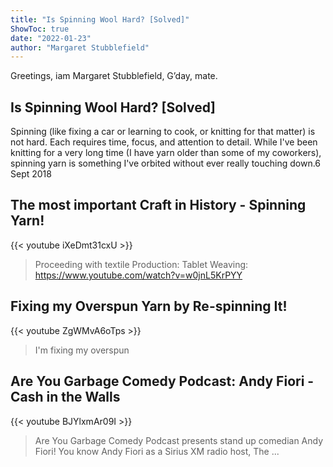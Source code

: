 ```yaml
---
title: "Is Spinning Wool Hard? [Solved]"
ShowToc: true 
date: "2022-01-23"
author: "Margaret Stubblefield" 
---
```


Greetings, iam Margaret Stubblefield, G’day, mate.
## Is Spinning Wool Hard? [Solved]
 Spinning (like fixing a car or learning to cook, or knitting for that matter) is not hard. Each requires time, focus, and attention to detail. While I've been knitting for a very long time (I have yarn older than some of my coworkers), spinning yarn is something I've orbited without ever really touching down.6 Sept 2018

## The most important Craft in History - Spinning Yarn!
{{< youtube iXeDmt31cxU >}}
>Proceeding with textile Production: Tablet Weaving: https://www.youtube.com/watch?v=w0jnL5KrPYY 

## Fixing my Overspun Yarn by Re-spinning It!
{{< youtube ZgWMvA6oTps >}}
>I'm fixing my overspun 

## Are You Garbage Comedy Podcast: Andy Fiori - Cash in the Walls
{{< youtube BJYlxmAr09I >}}
>Are You Garbage Comedy Podcast presents stand up comedian Andy Fiori! You know Andy Fiori as a Sirius XM radio host, The ...

